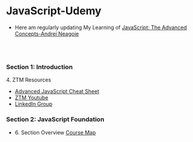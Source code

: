 # JavaScript-Udemy
<ul>
<li>Here am regularly updating My Learning of <a href="https://www.udemy.com/course/advanced-javascript-concepts/"> JavaScript: The Advanced Concepts-Andrei Neagoie</a></li>
</ul>
<br/>
<br/>
<h3>Section 1: Introduction</h3>
<p>4. ZTM Resources </p>
<ul>
    <li><a href="https://zerotomastery.io/cheatsheets/javascript-cheatsheet-the-advanced-concepts/">Advanced JavaScript Cheat Sheet</a></li>
    <li><a href="https://www.youtube.com/@ZeroToMastery">ZTM Youtube</a></li>
    <li><a href="https://www.linkedin.com/signup/cold-join?session_redirect=https%3A%2F%2Fwww%2Elinkedin%2Ecom%2Fgroups%2F12121940%2F&trk=login_reg_redirect">LinkedIn Group</a></li>
</ul>
<h3>Section 2: JavaScript Foundation</h3>
<ul>
    <li>6. Section Overview <a href="https://coggle.it/diagram/XE3ZoVj-rtA5hcxj/t/advanced-javascript">Course Map</li>
</ul>
